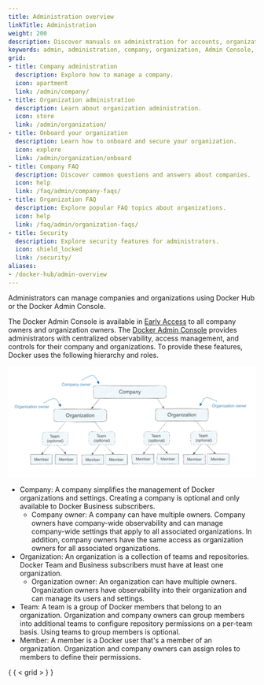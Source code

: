 ```yaml
---
title: Administration overview
linkTitle: Administration
weight: 200
description: Discover manuals on administration for accounts, organizations, and companies.
keywords: admin, administration, company, organization, Admin Console, user accounts, account management
grid:
- title: Company administration
  description: Explore how to manage a company.
  icon: apartment
  link: /admin/company/
- title: Organization administration
  description: Learn about organization administration.
  icon: store
  link: /admin/organization/
- title: Onboard your organization
  description: Learn how to onboard and secure your organization.
  icon: explore
  link: /admin/organization/onboard
- title: Company FAQ
  description: Discover common questions and answers about companies.
  icon: help
  link: /faq/admin/company-faqs/
- title: Organization FAQ
  description: Explore popular FAQ topics about organizations.
  icon: help
  link: /faq/admin/organization-faqs/
- title: Security
  description: Explore security features for administrators.
  icon: shield_locked
  link: /security/
aliases:
- /docker-hub/admin-overview
---
```


Administrators can manage companies and organizations using Docker Hub or the Docker Admin Console.

The Docker Admin Console is available in [Early Access](../release-lifecycle.md#early-access-ea) to all company owners and organization owners. The [Docker Admin Console](https://admin.docker.com) provides administrators with centralized observability, access management, and controls for their company and organizations. To provide these features, Docker uses the following hierarchy and roles.

![Docker hierarchy](images/docker-admin-structure.webp)

- Company: A company simplifies the management of Docker organizations and settings. Creating a company is optional and only available to Docker Business subscribers.
  - Company owner: A company can have multiple owners. Company owners have company-wide observability and can manage company-wide settings that apply to all associated organizations. In addition, company owners have the same access as organization owners for all associated organizations.
- Organization: An organization is a collection of teams and repositories. Docker Team and Business subscribers must have at least one organization.
  - Organization owner: An organization can have multiple owners. Organization owners have observability into their organization and can manage its users and settings.
- Team: A team is a group of Docker members that belong to an organization. Organization and company owners can group members into additional teams to configure repository permissions on a per-team basis. Using teams to group members is optional.
- Member: A member is a Docker user that's a member of an organization. Organization and company owners can assign roles to members to define their permissions.

{ { < grid > } }
